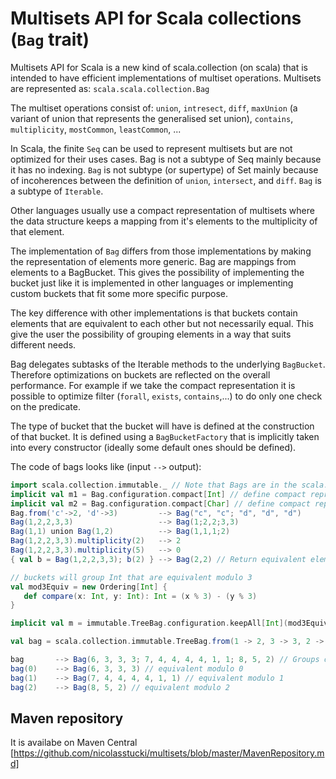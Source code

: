 Multisets API for Scala collections (`Bag` trait)
=========

Multisets API for Scala is a new kind of scala.collection (on scala) that is intended to have efficient implementations of multiset operations. Multisets are represented as: `scala.scala.collection.Bag`

The multiset operations consist of: `union`, `intresect`, `diff`, `maxUnion` (a variant of union that represents the generalised set union), `contains`, `multiplicity`, `mostCommon`, `leastCommon`, ...

In Scala, the finite `Seq` can be used to represent multisets but are not optimized for their uses cases. Bag is not a subtype of Seq mainly because it has no indexing. `Bag` is not subtype (or supertype) of Set mainly because of incoherences between the definition of `union`, `intersect`, and `diff`. `Bag` is a subtype of `Iterable`.

Other languages usually use a compact representation of multisets where the data structure keeps a mapping from it's elements to the multiplicity of that element.

The implementation of `Bag` differs from those implementations by making the representation of elements more generic. Bag are mappings from elements to a BagBucket. This gives the possibility of implementing the bucket just like it is implemented in other languages or implementing custom buckets that fit some more specific purpose.

The key difference with other implementations is that buckets contain elements that are equivalent to each other but not necessarily equal. This give the user the possibility of grouping elements in a way that suits different needs.

Bag delegates subtasks of the Iterable methods to the underlying `BagBucket`. Therefore optimizations on buckets are reflected on the overall performance. For example if we take the compact representation it is possible to optimize filter (`forall`, `exists`, `contains`,...) to do only one check on the predicate.

The type of bucket that the bucket will have is defined at the construction of that bucket. It is defined using a `BagBucketFactory` that is implicitly taken into every constructor (ideally some default ones should be defined).

The code of bags looks like (input `-->` output):

```scala
import scala.collection.immutable._ // Note that Bags are in the scala.collections packages but do not have aliases in Predef
implicit val m1 = Bag.configuration.compact[Int] // define compact representation for Int
implicit val m2 = Bag.configuration.compact[Char] // define compact representation for Char
Bag.from('c'->2, 'd'->3)         --> Bag("c", "c"; "d", "d", "d")
Bag(1,2,2,3,3)                   --> Bag(1;2,2;3,3)
Bag(1,1) union Bag(1,2)          --> Bag(1,1,1;2)
Bag(1,2,2,3,3).multiplicity(2)   --> 2
Bag(1,2,2,3,3).multiplicity(5)   --> 0
{ val b = Bag(1,2,2,3,3); b(2) } --> Bag(2,2) // Return equivalent elements
```

```scala
// buckets will group Int that are equivalent modulo 3
val mod3Equiv = new Ordering[Int] {
   def compare(x: Int, y: Int): Int = (x % 3) - (y % 3)
}

implicit val m = immutable.TreeBag.configuration.keepAll[Int](mod3Equiv)

val bag = scala.collection.immutable.TreeBag.from(1 -> 2, 3 -> 3, 2 -> 1, 4 -> 4, 5 -> 1, 6 -> 1, 7 -> 1, 8 -> 1)

bag       --> Bag(6, 3, 3, 3; 7, 4, 4, 4, 4, 1, 1; 8, 5, 2) // Groups of equivalent elements are separated by ';'
bag(0)    --> Bag(6, 3, 3, 3) // equivalent modulo 0
bag(1)    --> Bag(7, 4, 4, 4, 4, 1, 1) // equivalent modulo 1
bag(2)    --> Bag(8, 5, 2) // equivalent modulo 2
```

Maven repository
----------------
It is availabe on Maven Central [https://github.com/nicolasstucki/multisets/blob/master/MavenRepository.md]

